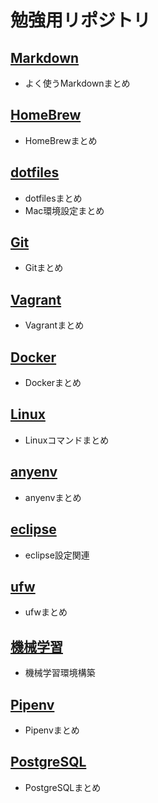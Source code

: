 # 勉強用リポジトリ

## [Markdown](https://github.com/jonki324/study/tree/master/markdown)
- よく使うMarkdownまとめ

## [HomeBrew](https://github.com/jonki324/study/tree/master/homebrew)
- HomeBrewまとめ

## [dotfiles](https://github.com/jonki324/study/tree/master/dotfiles)
- dotfilesまとめ
- Mac環境設定まとめ

## [Git](https://github.com/jonki324/study/tree/master/git)
- Gitまとめ

## [Vagrant](https://github.com/jonki324/study/tree/master/vagrant)
- Vagrantまとめ

## [Docker](https://github.com/jonki324/study/tree/master/docker)
- Dockerまとめ

## [Linux](https://github.com/jonki324/study/tree/master/linux)
- Linuxコマンドまとめ

## [anyenv](https://github.com/jonki324/study/tree/master/anyenv)
- anyenvまとめ

## [eclipse](https://github.com/jonki324/study/tree/master/eclipse)
- eclipse設定関連

## [ufw](https://github.com/jonki324/study/tree/master/ufw)
- ufwまとめ

## [機械学習](https://github.com/jonki324/study/tree/master/machine_learning)
- 機械学習環境構築

## [Pipenv](https://github.com/jonki324/study/tree/master/pipenv)
- Pipenvまとめ

## [PostgreSQL](https://github.com/jonki324/study/tree/master/postgresql)
- PostgreSQLまとめ
